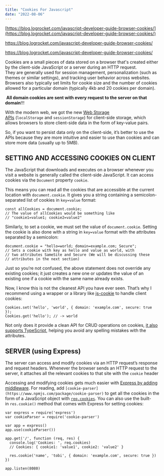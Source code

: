 ```yaml
---
title: "Cookies For Javascript"
date: "2022-08-06"
---
```


[https://blog.logrocket.com/javascript-developer-guide-browser-cookies/](https://blog.logrocket.com/javascript-developer-guide-browser-cookies/)

https://blog.logrocket.com/javascript-developer-guide-browser-cookies/

https://blog.logrocket.com/javascript-developer-guide-browser-cookies/

Cookies are a small pieces of data stored on a browser that's created either by the client-side JavaScript or a server during an HTTP request.  
They are generally used for session management, personalization (such as themes or similar settings), and tracking user behavior across websites. Browsers also typically set limits for cookie size and the number of cookies allowed for a particular domain (typically 4kb and 20 cookies per domain).

 **All domain cookies are sent with every request to the server on that domain**!!!

With the modern web, we got the new [Web Storage APIs](https://developer.mozilla.org/en-US/docs/Web/API/Web_Storage_API) (`localStorage` and `sessionStorage`) for client-side storage, which allows browsers to store client-side data in the form of key-value pairs.

So, if you want to persist data only on the client-side, it’s better to use the APIs because they are more intuitive and easier to use than cookies and can store more data (usually up to 5MB).

## SETTING AND ACCESSING COOKIES ON CLIENT

The JavaScript that downloads and executes on a browser whenever you visit a website is generally called the client-side JavaScript. It can access cookies via the `Document` property `cookie`.

This means you can read all the cookies that are accessible at the current location with `document.cookie`. It gives you a string containing a semicolon-separated list of cookies in `key=value` format:

```
const allCookies = document.cookie;
// The value of allCookies would be something like
// "cookie1=value1; cookie2=value2"
```

Similarly, to set a cookie, we must set the value of `document.cookie`. Setting the cookie is also done with a string in `key=value` format with the attributes separated by a semicolon:

```
document.cookie = "hello=world; domain=example.com; Secure";
// Sets a cookie with key as hello and value as world, with
// two attributes SameSite and Secure (We will be discussing these
// attributes in the next section)
```

Just so you’re not confused, the above statement does not override any existing cookies; it just creates a new one or updates the value of an existing one if a cookie with the same name already exists.

Now, I know this is not the cleanest API you have ever seen. That’s why I recommend using a wrapper or a library like [js-cookie](https://github.com/js-cookie/js-cookie) to handle client cookies:

```
Cookies.set('hello', 'world', { domain: 'example.com', secure: true });
Cookies.get('hello'); // -> world
```

Not only does it provide a clean API for CRUD operations on cookies, [it also supports TypeScript](https://blog.logrocket.com/a-simple-guide-for-migrating-from-javascript-to-typescript/), helping you avoid any spelling mistakes with the attributes.

## SERVER (using Express)

The server can access and modify cookies via an HTTP request’s response and request headers. Whenever the browser sends an HTTP request to the server, it attaches all the relevant cookies to that site with the `cookie` header

Accessing and modifying cookies gets much easier with [Express by adding middleware](https://blog.logrocket.com/express-middleware-a-complete-guide/). For reading, add `[cookie-parser](https://www.npmjs.com/package/cookie-parser)` to get all the cookies in the form of a JavaScript object with [`req.cookies`](https://expressjs.com/en/4x/api.html#req.cookies). You can also use the built-in `res.cookie()` method that comes with Express for setting cookies:

```
var express = require('express')
var cookieParser = require('cookie-parser')

var app = express()
app.use(cookieParser())

app.get('/', function (req, res) {
  console.log('Cookies: ', req.cookies)
  // Cookies: { cookie1: 'value1', cookie2: 'value2' }

  res.cookie('name', 'tobi', { domain: 'example.com', secure: true })
})

app.listen(8080)
```

